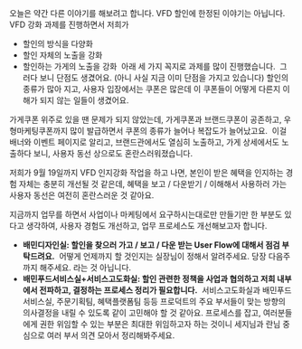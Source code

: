 오늘은 약간 다른 이야기를 해보려고 합니다. VFD 할인에 한정된 이야기는 아닙니다. 
VFD 강화 과제를 진행하면서 저희가 
- 할인의 방식을 다양화
- 할인 자체의 노출을 강화
- 할인하는 가게의 노출을 강화 
아래 세 가지 꼭지로 과제를 많이 진행했습니다. 
그러다 보니 단점도 생겼어요. (아니 사실 지금 이미 단점을 가지고 있습니다)
할인의 종류가 많아 지고, 사용자 입장에서는 쿠폰은 많은데 이 쿠폰들이 어떻게 다른지 이해가 되지 않는 일들이 생겼어요. 

가게쿠폰 위주로 있을 땐 문제가 되지 않았는데, 가게쿠폰과 브랜드쿠폰이 공존하고, 우형마케팅쿠폰까지 많이 발급하면서 쿠폰의 종류가 늘어나 복잡도가 늘어났고요. 
이걸 배너와 이벤트 페이지로 알리고, 브랜드관에서도 열심히 노출하고, 가게 상세에서도 노출하다 보니, 사용자 동선 상으로도 혼란스러워졌습니다. 

저희가 9월 19일까지 VFD 인지강화 작업을 하고 나면, 본인이 받은 혜택을 인지하는 경험 자체는 충분히 개선될 것 같은데, 혜택을 보고 / 다운받기 / 이해해서 사용하러 가는 사용자 동선은 여전히 혼란스러운 것 같아요. 

지금까지 업무를 하면서 사업이나 마케팅에서 요구하시는대로만 만들기만 한 부분도 있다고 생각하여, 사용자 경험도 개선하고, 업무 프로세스도 개선해보고자 합니다.
- **배민디자인실: 할인을 찾으러 가고 / 보고 / 다운 받는 User Flow에 대해서 점검 부탁드려요.**  어떻게 언제까지 할 것인지는 실장님이 정해서 알려주세요. 당장 다음주까지 해주세요. 라는 것 아닙니다.  
- **배민푸드서비스실+서비스고도화실: 할인 관련한 정책을 사업과 협의하고 저희 내부에서 전파하고, 결정하는 프로세스 정리가 필요합니다.**  서비스고도화실과 배민푸드서비스실, 주문기획팀, 혜택플랫폼팀 등등 프로덕트의 주요 부서들이 맞는 방향의 의사결정을 내릴 수 있도록 같이 고민해야 할 것 같아요. 프로세스를 잡고, 여러분들에게 권한 위임할 수 있는 부분은 최대한 위임하고자 하는 것이니 세지님과 란님 중심으로 여러 부서 의견 모아서 정리해봐주세요.